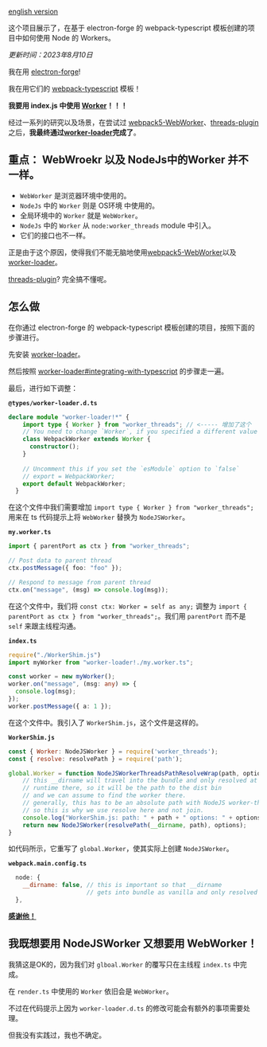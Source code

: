 [english version](./README_en.md)

这个项目展示了，在基于 electron-forge 的 webpack-typescript 模板创建的项目中如何使用 Node 的 Workers。

*更新时间：2023年8月10日*

我在用 [electron-forge](https://www.electronforge.io/)!

我在用它们的 [webpack-typescript](https://www.electronforge.io/templates/typescript-+-webpack-template) 模板！

**我要用 index.js 中使用 [Worker](https://nodejs.org/dist/latest-v18.x/docs/api/worker_threads.html#worker-threads)！！！**

经过一系列的研究以及场景，在尝试过 [webpack5-WebWorker](https://webpack.js.org/guides/web-workers/)、[threads-plugin](https://github.com/andywer/threads-plugin) 之后，**我最终通过[worker-loader](https://github.com/webpack-contrib/worker-loader)完成了**。

## 重点： WebWroekr 以及 NodeJs中的Worker 并不一样。

* `WebWorker` 是浏览器环境中使用的。
* `NodeJs` 中的 `Worker` 则是 OS环境 中使用的。
* 全局环境中的 `Worker` 就是 `WebWorker`。
* `NodeJs` 中的 `Worker` 从 `node:worker_threads` module 中引入。
* 它们的接口也不一样。

正是由于这个原因，使得我们不能无脑地使用[webpack5-WebWorker](https://webpack.js.org/guides/web-workers/)以及[worker-loader](https://github.com/webpack-contrib/worker-loader)。

[threads-plugin](https://github.com/andywer/threads-plugin)? 完全搞不懂呢。

## 怎么做

在你通过 electron-forge 的 webpack-typescript 模板创建的项目，按照下面的步骤进行。

先安装 [worker-loader](https://github.com/webpack-contrib/worker-loader)。

然后按照 [worker-loader#integrating-with-typescript](https://github.com/webpack-contrib/worker-loader#integrating-with-typescript) 的步骤走一遍。

最后，进行如下调整：

**`@types/worker-loader.d.ts`**

```ts
declare module "worker-loader!*" {
    import type { Worker } from "worker_threads"; // <----- 增加了这个
    // You need to change `Worker`, if you specified a different value for the `workerType` option
    class WebpackWorker extends Worker {
      constructor();
    }
  
    // Uncomment this if you set the `esModule` option to `false`
    // export = WebpackWorker;
    export default WebpackWorker;
  }
```

在这个文件中我们需要增加 `import type { Worker } from "worker_threads";` 用来在 ts 代码提示上将 `WebWorker` 替换为 `NodeJSWorker`。

**`my.worker.ts`**

```ts
import { parentPort as ctx } from "worker_threads";

// Post data to parent thread
ctx.postMessage({ foo: "foo" });

// Respond to message from parent thread
ctx.on("message", (msg) => console.log(msg));
```

在这个文件中，我们将 `const ctx: Worker = self as any;` 调整为 `import { parentPort as ctx } from "worker_threads";`。我们用 `parentPort` 而不是 `self` 来跟主线程沟通。

**`index.ts`**

```ts
require("./WorkerShim.js")
import myWorker from "worker-loader!./my.worker.ts";

const worker = new myWorker();
worker.on("message", (msg: any) => {
  console.log(msg);
});
worker.postMessage({ a: 1 });
```

在这个文件中。我引入了 `WorkerShim.js`，这个文件是这样的。

**`WorkerShim.js`**

```js
const { Worker: NodeJSWorker } = require('worker_threads');
const { resolve: resolvePath } = require('path');

global.Worker = function NodeJSWorkerThreadsPathResolveWrap(path, options) {
    // this __dirname will travel into the bundle and only resolved at
    // runtime there, so it will be the path to the dist bin
    // and we can assume to find the worker there.
    // generally, this has to be an absolute path with NodeJS worker-threads,
    // so this is why we use resolve here and not join.
    console.log("WorkerShim.js: path: " + path + " options: " + options + "resolvedPath " + resolvePath(__dirname, path));
    return new NodeJSWorker(resolvePath(__dirname, path), options);
}
```

如代码所示，它重写了 `global.Worker`，使其实际上创建 `NodeJSWorker`。

**`webpack.main.config.ts`**

```js
  node: {
    __dirname: false, // this is important so that __dirname
                      // gets into bundle as vanilla and only resolved at runtime
  },
```

**[感谢他！](https://github.com/webpack-contrib/worker-loader/issues/301#issuecomment-741897272)**


## 我既想要用 NodeJSWorker 又想要用 WebWorker！

我猜这是OK的，因为我们对 `glboal.Worker` 的覆写只在主线程 `index.ts` 中完成。

在 `render.ts` 中使用的 `Worker` 依旧会是 `WebWorker`。

不过在代码提示上因为 `worker-loader.d.ts` 的修改可能会有额外的事项需要处理。

但我没有实践过，我也不确定。
